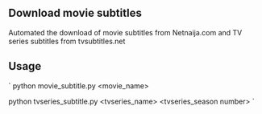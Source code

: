 ## Download movie subtitles
Automated the download of movie subtitles from Netnaija.com and TV series subtitles from tvsubtitles.net
 
## Usage
`
 python movie_subtitle.py <movie_name>
 
 python tvseries_subtitle.py <tvseries_name> <tvseries_season number>
 `
